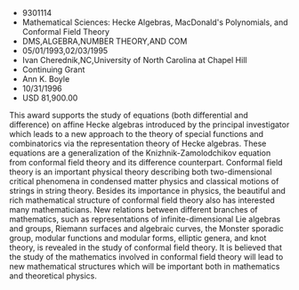 
* 9301114
* Mathematical Sciences: Hecke Algebras, MacDonald's Polynomials, and Conformal Field Theory
* DMS,ALGEBRA,NUMBER THEORY,AND COM
* 05/01/1993,02/03/1995
* Ivan Cherednik,NC,University of North Carolina at Chapel Hill
* Continuing Grant
* Ann K. Boyle
* 10/31/1996
* USD 81,900.00

This award supports the study of equations (both differential and difference)
on affine Hecke algebras introduced by the principal investigator which leads to
a new approach to the theory of special functions and combinatorics via the
representation theory of Hecke algebras. These equations are a generalization of
the Knizhnik-Zamolodchikov equation from conformal field theory and its
difference counterpart. Conformal field theory is an important physical theory
describing both two-dimensional critical phenomena in condensed matter physics
and classical motions of strings in string theory. Besides its importance in
physics, the beautiful and rich mathematical structure of conformal field theory
also has interested many mathematicians. New relations between different
branches of mathematics, such as representations of infinite-dimensional Lie
algebras and groups, Riemann surfaces and algebraic curves, the Monster sporadic
group, modular functions and modular forms, elliptic genera, and knot theory, is
revealed in the study of conformal field theory. It is believed that the study
of the mathematics involved in conformal field theory will lead to new
mathematical structures which will be important both in mathematics and
theoretical physics.
